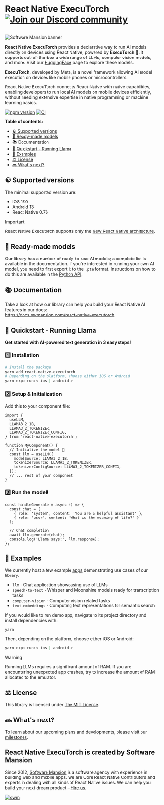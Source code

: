 <div align="right">
  <h1 align="left" style="display:inline-block">React Native ExecuTorch 
    <!-- Discord Badge -->
    <a href="https://discord.gg/ZGqqY55qkP">
      <img src="https://img.shields.io/badge/Discord-Join%20Us-00008B?logo=discord&logoColor=white&style=for-the-badge" alt="Join our Discord community">
    </a>
  </h1>
</div>

![Software Mansion banner](https://github.com/user-attachments/assets/fa2c4735-e75c-4cc1-970d-88905d95e3a4)

**React Native ExecuTorch** provides a declarative way to run AI models directly on devices using React Native, powered by **ExecuTorch** :rocket:. It supports out-of-the-box a wide range of LLMs, computer vision models, and more. Visit our [HuggingFace](https://huggingface.co/software-mansion) page to explore these models.

**ExecuTorch**, developed by Meta, is a novel framework allowing AI model execution on devices like mobile phones or microcontrollers.

React Native ExecuTorch connects React Native with native capabilities, enabling developers to run local AI models on mobile devices efficiently, without needing extensive expertise in native programming or machine learning basics.

[![npm version](https://img.shields.io/npm/v/react-native-executorch?color=00008B)](https://www.npmjs.com/package/react-native-executorch)
[![CI](https://github.com/software-mansion/react-native-executorch/actions/workflows/ci.yml/badge.svg)](https://github.com/software-mansion/react-native-executorch/actions/workflows/ci.yml)

**Table of contents:**

- [:yin_yang: Supported versions](#yin_yang-supported-versions)
- [:robot: Ready-made models](#robot-ready-made-models)
- [:books: Documentation](#books-documentation)
- [:llama: Quickstart - Running Llama](#llama-quickstart---running-llama)
- [:calling: Examples](#calling-examples)
- [:balance_scale: License](#balance_scale-license)
- [:soon: What's next?](#soon-whats-next)

## :yin_yang: Supported versions

The minimal supported version are: 
* iOS 17.0
* Android 13
* React Native 0.76

> [!IMPORTANT]  
> React Native Executorch supports only the [New React Native architecture](https://reactnative.dev/architecture/landing-page).

## :robot: Ready-made models

Our library has a number of ready-to-use AI models; a complete list is available in the documentation. If you're interested in running your own AI model, you need to first export it to the `.pte` format. Instructions on how to do this are available in the [Python API](https://pypi.org/project/executorch/).

## :books: Documentation

Take a look at how our library can help you build your React Native AI features in our docs:  
https://docs.swmansion.com/react-native-executorch

## :llama: **Quickstart - Running Llama**

**Get started with AI-powered text generation in 3 easy steps!**

### :one: **Installation**

```bash
# Install the package
yarn add react-native-executorch
# Depending on the platform, choose either iOS or Android
yarn expo run:< ios | android >
```

### :two: **Setup & Initialization**

Add this to your component file:

```tsx
import {
  useLLM,
  LLAMA3_2_1B,
  LLAMA3_2_TOKENIZER,
  LLAMA3_2_TOKENIZER_CONFIG,
} from 'react-native-executorch';

function MyComponent() {
  // Initialize the model 🚀
  const llm = useLLM({
    modelSource: LLAMA3_2_1B,
    tokenizerSource: LLAMA3_2_TOKENIZER,
    tokenizerConfigSource: LLAMA3_2_TOKENIZER_CONFIG,
  });
  // ... rest of your component
}
```

### :three: **Run the model!**

```tsx
const handleGenerate = async () => {
  const chat = [
    { role: 'system', content: 'You are a helpful assistant' },
    { role: 'user', content: 'What is the meaning of life?' }
  ];

  // Chat completion
  await llm.generate(chat);
  console.log('Llama says:', llm.response);
};
```

## :calling: Examples

We currently host a few example [apps](https://github.com/software-mansion/react-native-executorch/tree/main/apps) demonstrating use cases of our library:

- `llm` - Chat application showcasing use of LLMs
- `speech-to-text` - Whisper and Moonshine models ready for transcription tasks
- `computer-vision` - Computer vision related tasks
- `text-embeddings` - Computing text representations for semantic search

If you would like to run demo app, navigate to its project directory and install dependencies with:

```bash
yarn
```

Then, depending on the platform, choose either iOS or Android:

```bash
yarn expo run:< ios | android >
```

> [!WARNING]  
> Running LLMs requires a significant amount of RAM. If you are encountering unexpected app crashes, try to increase the amount of RAM allocated to the emulator.

## :balance_scale: License

This library is licensed under [The MIT License](./LICENSE).

## :soon: What's next?

To learn about our upcoming plans and developments, please visit our [milestones](https://github.com/software-mansion/react-native-executorch/milestones).

## React Native ExecuTorch is created by Software Mansion

Since 2012, [Software Mansion](https://swmansion.com) is a software agency with experience in building web and mobile apps. We are Core React Native Contributors and experts in dealing with all kinds of React Native issues. We can help you build your next dream product – [Hire us](https://swmansion.com/contact/projects?utm_source=react-native-executorch&utm_medium=readme).

[![swm](https://logo.swmansion.com/logo?color=white&variant=desktop&width=150&tag=react-native-executorch-github 'Software Mansion')](https://swmansion.com)
